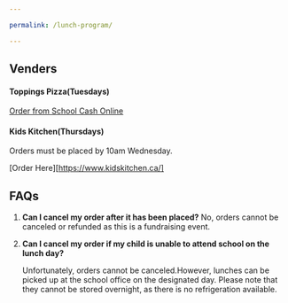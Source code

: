 ```yaml
---

permalink: /lunch-program/

---
```


## Venders

#### Toppings Pizza(Tuesdays)

[Order from School Cash Online](https://yrdsb.schoolcashonline.com/)

#### Kids Kitchen(Thursdays)

Orders must be placed by 10am Wednesday.

[Order Here][https://www.kidskitchen.ca/]


## FAQs

1. **Can I cancel my order after it has been placed?**
   No, orders cannot be canceled or refunded as this is a fundraising event.

2. **Can I cancel my order if my child is unable to attend school on the lunch day?**

   Unfortunately, orders cannot be canceled.However, lunches can be picked up at the school office on the designated day. Please note that they cannot be stored overnight, as there is no refrigeration available.


